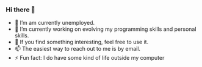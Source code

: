 ### Hi there 👋

- 🔭 I’m am currently unemployed.
- 🌱 I’m currently working on evolving my programming skills and personal skills. 
- 🤔 If you find something interesting, feel free to use it.
- 📫 The easiest way to reach out to me is by email.
- ⚡ Fun fact: I do have some kind of life outside my computer
